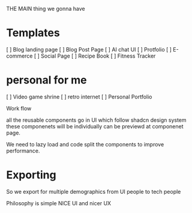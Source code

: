 THE MAIN thing we gonna have

# Templates

[ ] Blog landing page
[ ] Blog Post Page
[ ] AI chat UI
[ ] Protfolio
[ ] E-commerce
[ ] Social Page
[ ] Recipe Book
[ ] Fitness Tracker

# personal for me

[ ] Video game shrine
[ ] retro internet
[ ] Personal Portfolio

Work flow

all the reusable components go in UI which follow shadcn design system
these componenets will be individually can be previewd at componenet page.

We need to lazy load and code split the components to improve performance.

# Exporting

So we export for multiple demographics
from UI people to tech people

Philosophy is simple NICE UI and nicer UX
